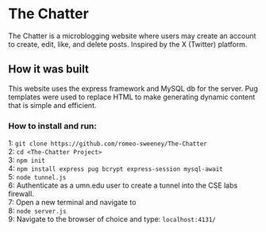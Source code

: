 # The Chatter
The Chatter is a microblogging website where users may create an account to create, edit, like, and delete posts. Inspired by the X (Twitter) platform.

## How it was built
This website uses the express framework and MySQL db for the server. Pug templates were used to replace HTML to make 
generating dynamic content that is simple and efficient. 

### How to install and run:
1: ```git clone https://github.com/romeo-sweeney/The-Chatter```<br/>
2: ```cd <The-Chatter Project>```<br/>
3: ```npm init```<br/>
4: ```npm install express pug bcrypt express-session mysql-await```<br/>
5: ```node tunnel.js```<br/>
6: Authenticate as a umn.edu user to create a tunnel into the CSE labs firewall.<br/>
7: Open a new terminal and navigate to <The-Chatter><br/>
8: ```node server.js```<br/>
9: Navigate to the browser of choice and type: ```localhost:4131/```
